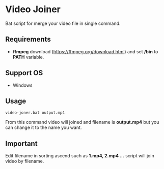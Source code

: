 # Video Joiner

Bat script for merge your video file in single command.

## Requirements

- **ffmpeg** download (https://ffmpeg.org/download.html) and set **/bin** to **PATH** variable.

## Support OS

- Windows

## Usage

```
video-joner.bat output.mp4
```

From this command video will joined and filename is **output.mp4** but you can change it to the name you want.

## Important

Edit filename in sorting ascend such as **1.mp4, 2.mp4 ...** script will join video by filename.
